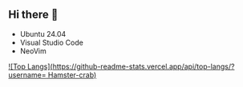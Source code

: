 ## Hi there 👋

<!--
**Hamster-crab/Hamster-crab** is a ✨ _special_ ✨ repository because its `README.md` (this file) appears on your GitHub profile.

Here are some ideas to get you started:

- 🔭 I’m currently working on ...
- 🌱 I’m currently learning ...
- 👯 I’m looking to collaborate on ...
- 🤔 I’m looking for help with ...
- 💬 Ask me about ...
- 📫 How to reach me: ...
- 😄 Pronouns: ...
- ⚡ Fun fact: ...
-->

- Ubuntu 24.04
- Visual Studio Code
- NeoVim

[![Top Langs](https://github-readme-stats.vercel.app/api/top-langs/?username= Hamster-crab)](https://github.com/anuraghazra/github-readme-stats)
